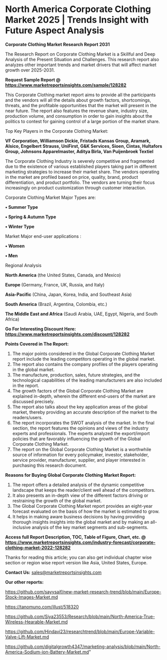 # North America Corporate Clothing Market 2025 | Trends Insight with Future Aspect Analysis

<strong>Corporate Clothing Market Research Report 2031</strong>

The Research Report on Corporate Clothing Market is a Skillful and Deep Analysis of the Present Situation and Challenges. This research report also analyzes other important trends and market drivers that will affect market growth over 2025-2031.

<strong>Request Sample Report @ <a href=https://www.marketreportsinsights.com/sample/128282>https://www.marketreportsinsights.com/sample/128282</a></strong>

This Corporate Clothing market report aims to provide all the participants and the vendors will all the details about growth factors, shortcomings, threats, and the profitable opportunities that the market will present in the near future. The report also features the revenue share, industry size, production volume, and consumption in order to gain insights about the politics to contest for gaining control of a large portion of the market share.

Top Key Players in the Corporate Clothing Market:

<strong>VF Corporation, Williamson Dickie, Fristads Kansas Group, Aramark, Alsico, Engelbert Strauss, UniFirst, G&K Services, Sioen, Cintas, Hultafors Group, Johnsons Apparelmaster, Aditya Birla, Van Puijenbroek Textiel</strong>

The Corporate Clothing Industry is severely competitive and fragmented due to the existence of various established players taking part in different marketing strategies to increase their market share. The vendors operating in the market are profiled based on price, quality, brand, product differentiation, and product portfolio. The vendors are turning their focus increasingly on product customization through customer interaction.

Corporate Clothing Market Major Types are:

<strong>• Summer Type

• Spring & Autumn Type

• Winter Type</strong>

Market Major end-user applications :

<strong>• Women

• Men</strong>

Regional Analysis

</u><strong><b>North America</b></strong> (the United States, Canada, and Mexico)

<strong><b>Europe </b></strong>(Germany, France, UK, Russia, and Italy)

<strong><b>Asia-Pacific</b></strong> (China, Japan, Korea, India, and Southeast Asia)

<strong><b>South America</b></strong> (Brazil, Argentina, Colombia, etc.)

<strong><b>The Middle East and Africa</b></strong> (Saudi Arabia, UAE, Egypt, Nigeria, and South Africa)

<strong>Go For Interesting Discount Here: <a href=https://www.marketreportsinsights.com/discount/128282>https://www.marketreportsinsights.com/discount/128282</a></strong>

<strong>Points Covered in The Report:</strong>
<ol>
  <li>The major points considered in the Global Corporate Clothing Market report include the leading competitors operating in the global market.</li>
  <li>The report also contains the company profiles of the players operating in the global market.</li>
  <li>The manufacture, production, sales, future strategies, and the technological capabilities of the leading manufacturers are also included in the report.</li>
  <li>The growth factors of the Global Corporate Clothing Market are explained in-depth, wherein the different end-users of the market are discussed precisely.</li>
  <li>The report also talks about the key application areas of the global market, thereby providing an accurate description of the market to the readers/users.</li>
  <li>The report incorporates the SWOT analysis of the market. In the final section, the report features the opinions and views of the industry experts and professionals. The experts analyzed the export/import policies that are favorably influencing the growth of the Global Corporate Clothing Market.</li>
  <li>The report on the Global Corporate Clothing Market is a worthwhile source of information for every policymaker, investor, stakeholder, service provider, manufacturer, supplier, and player interested in purchasing this research document.</li>
</ol>
<strong>Reasons for Buying Global Corporate Clothing Market Report:</strong>

<ol>
  <li>The report offers a detailed analysis of the dynamic competitive landscape that keeps the reader/client well ahead of the competitors.</li>
  <li>It also presents an in-depth view of the different factors driving or restraining the growth of the global market.</li>
  <li>The Global Corporate Clothing Market report provides an eight-year forecast evaluated on the basis of how the market is estimated to grow.</li>
  <li>It helps in making aware business decisions by having providing thorough insights insights into the global market and by making an all-inclusive analysis of the key market segments and sub-segments.</li>
</ol>
<strong>Access full Report Description, TOC, Table of Figure, Chart, etc. @ <a href=https://www.marketreportsinsights.com/industry-forecast/corporate-clothing-market-2022-128282>https://www.marketreportsinsights.com/industry-forecast/corporate-clothing-market-2022-128282</a></strong>


Thanks for reading this article; you can also get individual chapter wise section or region wise report version like Asia, United States, Europe.

<strong>Contact Us:</strong>
sales@marketreportsinsights.com

<strong>Our other reports:</strong>

<a href=https://github.com/sayysaif/new-market-research-trend/blob/main/Europe-Stock-Images-Market.md>https://github.com/sayysaif/new-market-research-trend/blob/main/Europe-Stock-Images-Market.md</a>

<a href=https://tanomuno.com/illust/518320>https://tanomuno.com/illust/518320</a>

<a href=https://github.com/Siya23553/Research/blob/main/North-America-True-Wireless-Hearable-Market.md>https://github.com/Siya23553/Research/blob/main/North-America-True-Wireless-Hearable-Market.md</a>

<a href=https://github.com/Hindavi23/researchtrend/blob/main/Europe-Variable-Valve-Lift-Market.md>https://github.com/Hindavi23/researchtrend/blob/main/Europe-Variable-Valve-Lift-Market.md</a>

<a href=https://github.com/digitalgrowth4347/marketing-analysis/blob/main/North-America-Sodium-ion-Battery-Market.md>https://github.com/digitalgrowth4347/marketing-analysis/blob/main/North-America-Sodium-ion-Battery-Market.md</a>"
